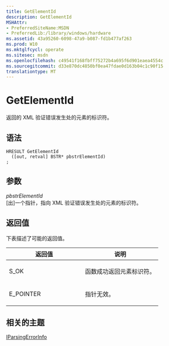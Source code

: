 ```yaml
---
title: GetElementId
description: GetElementId
MSHAttr:
- PreferredSiteName:MSDN
- PreferredLib:/library/windows/hardware
ms.assetid: 43a95260-6098-47a9-b087-fd1b477af263
ms.prod: W10
ms.mktglfcycl: operate
ms.sitesec: msdn
ms.openlocfilehash: c49541f168fbff75272b4a695f6d901eaea4554c
ms.sourcegitcommit: d33e870dc4850bf0ea47fdae0d163b04c1c90f15
translationtype: MT
---
```

# <a name="getelementid"></a>GetElementId


返回的 XML 验证错误发生处的元素的标识符。

## <a name="syntax"></a>语法


``` syntax
HRESULT GetElementId
  ([out, retval] BSTR* pbstrElementId)
;
```

## <a name="parameters"></a>参数


<a href="" id="pbstrelementid"></a>*pbstrElementId*  
\[出\]一个指针，指向 XML 验证错误发生处的元素的标识符。

## <a name="return-value"></a>返回值


下表描述了可能的返回值。

<table>
<colgroup>
<col width="50%" />
<col width="50%" />
</colgroup>
<thead>
<tr class="header">
<th>返回值</th>
<th>说明</th>
</tr>
</thead>
<tbody>
<tr class="odd">
<td><p>S_OK</p></td>
<td><p>函数成功返回元素标识符。</p></td>
</tr>
<tr class="even">
<td><p>E_POINTER</p></td>
<td><p>指针无效。</p></td>
</tr>
</tbody>
</table>

 

## <a name="related-topics"></a>相关的主题


[IParsingErrorInfo](iparsingerrorinfo.md)

 

 







